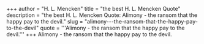 +++
author = "H. L. Mencken"
title = "the best H. L. Mencken Quote"
description = "the best H. L. Mencken Quote: Alimony - the ransom that the happy pay to the devil."
slug = "alimony---the-ransom-that-the-happy-pay-to-the-devil"
quote = '''Alimony - the ransom that the happy pay to the devil.'''
+++
Alimony - the ransom that the happy pay to the devil.
